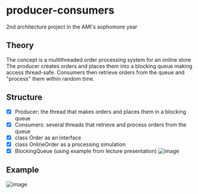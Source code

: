# producer-consumers
2nd architecture project in the AMI's sophomore year
## Theory
The concept is a multithreaded order processing system for an online store  
The producer creates orders and places them into a blocking queue making access thread-safe. Consumers then retrieve orders from the queue and "process" them within random time.
## Structure
- [x] Producer: the thread that makes orders and places them in a blocking queue
- [x] Consumers: several threads that retrieve and process orders from the queue
- [x] class Order as an interface
- [x] class OnlineOrder as a processing simulation
- [x] BlockingQueue (using example from lecture presentation)
      ![image](https://github.com/d010r3s/producer-consumers/assets/104917935/08698415-1702-43b1-b777-a9e33a0d2a3f)
## Example
![image](https://github.com/d010r3s/producer-consumers/assets/104917935/bf41d818-b3b4-4721-9528-88314f6b0805)
